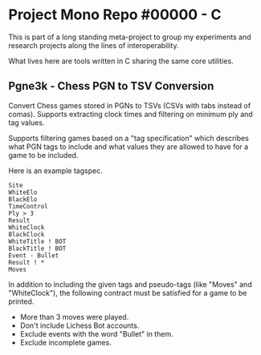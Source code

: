 # Project Mono Repo #00000 - C

This is part of a long standing meta-project to group my experiments and research projects along the lines of interoperability. 

What lives here are tools written in C sharing the same core utilities.

## Pgne3k - Chess PGN to TSV Conversion

Convert Chess games stored in PGNs to TSVs (CSVs with tabs instead of comas). Supports extracting clock times and filtering on minimum ply and tag values.

Supports filtering games based on a "tag specification" which describes what PGN tags to include and what values they are allowed to have for a game to be included.

Here is an example tagspec.

```
Site
WhiteElo
BlackElo
TimeControl
Ply > 3
Result
WhiteClock
BlackClock
WhiteTitle ! BOT
BlackTitle ! BOT
Event - Bullet
Result ! *
Moves
```

In addition to including the given tags and pseudo-tags (like "Moves" and "WhiteClock"), the following contract must be satisfied for a game to be printed.

* More than 3 moves were played.
* Don't include Lichess Bot accounts.
* Exclude events with the word "Bullet" in them.
* Exclude incomplete games.
